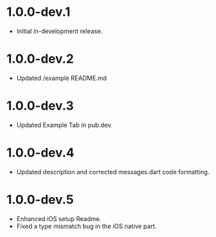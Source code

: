 # 1.0.0-dev.1

* Initial in-development release.

# 1.0.0-dev.2

* Updated /example README.md

# 1.0.0-dev.3

* Updated Example Tab in pub.dev.

# 1.0.0-dev.4

* Updated description and corrected messages.dart code formatting.

# 1.0.0-dev.5

* Enhanced iOS setup Readme.
* Fixed a type mismatch bug in the iOS native part.


